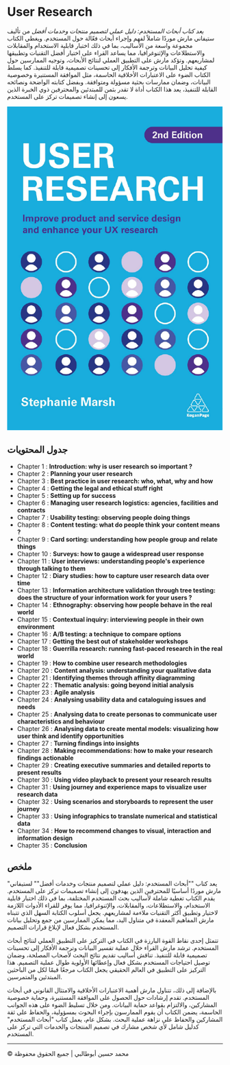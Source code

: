 <!-- ©©©©©©©©©©©©©©©©©©©©©©©© All Rights Are Reserved By Muhammad Husain Abootalebi ©©©©©©©©©©©©©©©©©©©©©©©©©©©©©©©©©© -->

# User Research

*يعد كتاب أبحاث المستخدم: دليل عملي لتصميم منتجات وخدمات أفضل* من تأليف ستيفاني مارش موردًا شاملاً لفهم وإجراء أبحاث فعّالة حول المستخدم. ويغطي الكتاب مجموعة واسعة من الأساليب، بما في ذلك اختبار قابلية الاستخدام والمقابلات والاستطلاعات والإثنوغرافيا، مما يساعد القراء على اختيار أفضل التقنيات وتطبيقها لمشاريعهم. وتؤكد مارش على التطبيق العملي لنتائج الأبحاث، وتوجيه الممارسين حول كيفية تحليل البيانات وترجمة الأفكار إلى تحسينات تصميمية قابلة للتنفيذ. كما يسلط الكتاب الضوء على الاعتبارات الأخلاقية الحاسمة، مثل الموافقة المستنيرة وخصوصية البيانات، وضمان ممارسات بحثية مسؤولة ومتوافقة. وبفضل كتابته الواضحة ونصائحه القابلة للتنفيذ، يعد هذا الكتاب أداة لا تقدر بثمن للمبتدئين والمحترفين ذوي الخبرة الذين يسعون إلى إنشاء تصميمات تركز على المستخدم.

![User Research](../../assets/Books/Book%20Covers/2%20-%20User%20Research.webp)

## جدول المحتويات

* Chapter 1 : **Introduction: why is user research so important ?**
* Chapter 2 : **Planning your user research**
* Chapter 3 : **Best practice in user research: who, what, why and how**
* Chapter 4 : **Getting the legal and ethical stuff right**
* Chapter 5 : **Setting up for success**
* Chapter 6 : **Managing user research logistics: agencies, facilities and contracts**
* Chapter 7 : **Usability testing: observing people doing things**
* Chapter 8 : **Content testing: what do people think your content means ?**
* Chapter 9 : **Card sorting: understanding how people group and relate things**
* Chapter 10 : **Surveys: how to gauge a widespread user response**
* Chapter 11 : **User interviews: understanding people's experience through talking to them**
* Chapter 12 : **Diary studies: how to capture user research data over time**
* Chapter 13 : **Information architecture validation through tree testing: does the structure of your information work for your users ?**
* Chapter 14 : **Ethnography: observing how people behave in the real world**
* Chapter 15 : **Contextual inquiry: interviewing people in their own environment**
* Chapter 16 : **A/B testing: a technique to compare options**
* Chapter 17 : **Getting the best out of stakeholder workshops**
* Chapter 18 : **Guerrilla research: running fast-paced research in the real world**
* Chapter 19 : **How to combine user research methodologies**
* Chapter 20 : **Content analysis: understanding your qualitative data**
* Chapter 21 : **Identifying themes through affinity diagramming**
* Chapter 22 : **Thematic analysis: going beyond initial analysis**
* Chapter 23 : **Agile analysis**
* Chapter 24 : **Analysing usability data and cataloguing issues and needs**
* Chapter 25 : **Analysing data to create personas to communicate user characteristics and behaviour**
* Chapter 26 : **Analysing data to create mental models: visualizing how user think and identify opportunities**
* Chapter 27 : **Turning findings into insights**
* Chapter 28 : **Making recommendations: how to make your research findings actionable**
* Chapter 29 : **Creating executive summaries and detailed reports to present results**
* Chapter 30 : **Using video playback to present your research results**
* Chapter 31 : **Using journey and experience maps to visualize user research data**
* Chapter 32 : **Using scenarios and storyboards to represent the user journey**
* Chapter 33 : **Using infographics to translate numerical and statistical data**
* Chapter 34 : **How to recommend changes to visual, interaction and information design**
* Chapter 35 : **Conclusion**

## ملخص

"يعد كتاب ""أبحاث المستخدم: دليل عملي لتصميم منتجات وخدمات أفضل"" لستيفاني مارش موردًا أساسيًا للمحترفين الذين يهدفون إلى إنشاء تصميمات تركز على المستخدم. يقدم الكتاب تغطية شاملة لأساليب بحث المستخدم المختلفة، بما في ذلك اختبار قابلية الاستخدام، والاستطلاعات، والمقابلات، والإثنوغرافيا، مما يوفر للقراء الأدوات اللازمة لاختيار وتطبيق أكثر التقنيات ملاءمة لمشاريعهم. يجعل أسلوب الكتابة السهل الذي تتبناه مارش المفاهيم المعقدة في متناول اليد، مما يمكن الممارسين من جمع وتحليل بيانات المستخدم بشكل فعال لإبلاغ قرارات التصميم.

تتمثل إحدى نقاط القوة البارزة في الكتاب في التركيز على التطبيق العملي لنتائج أبحاث المستخدم. ترشد مارش القراء خلال عملية تفسير البيانات وترجمة الأفكار إلى تحسينات تصميمية قابلة للتنفيذ. تناقش أساليب تقديم نتائج البحث لأصحاب المصلحة، وضمان توصيل احتياجات المستخدم بشكل فعال وإعطائها الأولوية طوال عملية التصميم. هذا التركيز على التطبيق في العالم الحقيقي يجعل الكتاب مرجعًا قيمًا لكل من الباحثين المبتدئين والمتمرسين.

بالإضافة إلى ذلك، تتناول مارش أهمية الاعتبارات الأخلاقية والامتثال القانوني في أبحاث المستخدم. تقدم إرشادات حول الحصول على الموافقة المستنيرة، وحماية خصوصية المشاركين، والالتزام بقواعد حماية البيانات. ومن خلال تسليط الضوء على هذه الجوانب الحاسمة، يضمن الكتاب أن يقوم الممارسون بإجراء البحوث بمسؤولية، والحفاظ على ثقة المشاركين والحفاظ على نزاهة عملية البحث. بشكل عام، يعمل كتاب "أبحاث المستخدم" كدليل شامل لأي شخص مشارك في تصميم المنتجات والخدمات التي تركز على المستخدم.

---

© محمد حسين أبوطالبي | جميع الحقوق محفوظة

<!-- ©©©©©©©©©©©©©©©©©©©©©©©© All Rights Are Reserved By Muhammad Husain Abootalebi ©©©©©©©©©©©©©©©©©©©©©©©©©©©©©©©©©© -->
